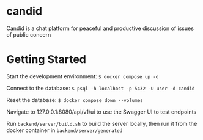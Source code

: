 # candid
Candid is a chat platform for peaceful and productive discussion of issues of public concern

# Getting Started
Start the development environment:
`$ docker compose up -d`

Connect to the database:
`$ psql -h localhost -p 5432 -U user -d candid`

Reset the database:
`$ docker compose down --volumes`

Navigate to 127.0.0.1:8080/api/v1/ui to use the Swagger UI to test endpoints

Run `backend/server/build.sh` to build the server locally, then run it from the docker container in `backend/server/generated`
